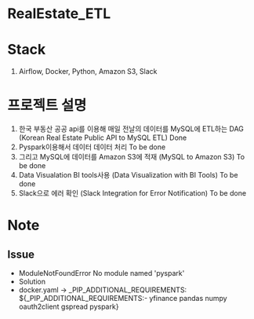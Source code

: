 # RealEstate_ETL

# Stack
1. Airflow, Docker, Python, Amazon S3, Slack

# 프로젝트 설명
1. 한국 부동산 공공 api를 이용해 매일 전날의 데이터를 MySQL에 ETL하는 DAG (Korean Real Estate Public API to MySQL ETL) Done
2. Pyspark이용해서 데이터 데이터 처리  To be done
3. 그리고 MySQL에 데이터를 Amazon S3에 적재 (MySQL to Amazon S3)  To be done
4. Data Visualation BI tools사용 (Data Visualization with BI Tools) To be done
5. Slack으로 에러 확인 (Slack Integration for Error Notification) To be done


# Note
## Issue
* ModuleNotFoundError No module named 'pyspark'
* Solution
* docker.yaml -> _PIP_ADDITIONAL_REQUIREMENTS: ${_PIP_ADDITIONAL_REQUIREMENTS:- yfinance pandas numpy oauth2client gspread pyspark}

